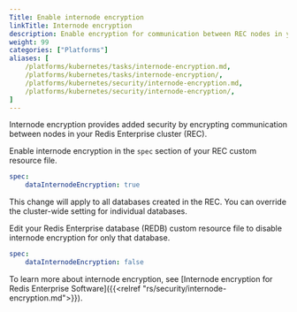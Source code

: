 ```yaml
---
Title: Enable internode encryption
linkTitle: Internode encryption
description: Enable encryption for communication between REC nodes in your K8s cluster. 
weight: 99
categories: ["Platforms"]
aliases: [
    /platforms/kubernetes/tasks/internode-encryption.md, 
    /platforms/kubernetes/tasks/internode-encryption/,
    /platforms/kubernetes/security/internode-encryption.md, 
    /platforms/kubernetes/security/internode-encryption/,
]
---
```


Internode encryption provides added security by encrypting communication between nodes in your Redis Enterprise cluster (REC).

Enable internode encryption in the `spec` section of your REC custom resource file.

```yaml
spec:
    dataInternodeEncryption: true
```

This change will apply to all databases created in the REC. You can override the cluster-wide setting for individual databases.

Edit your Redis Enterprise database (REDB) custom resource file to disable internode encryption for only that database.

```yaml
spec: 
    dataInternodeEncryption: false
```

To learn more about internode encryption, see [Internode encryption for Redis Enterprise Software]({{<relref "rs/security/internode-encryption.md">}}).
